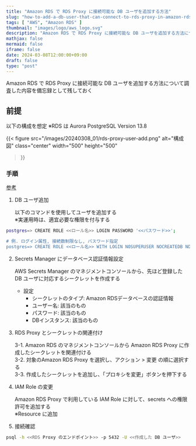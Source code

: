 ```yaml
---
title: "Amazon RDS で RDS Proxy に接続可能な DB ユーザを追加する方法"
slug: "how-to-add-a-db-user-that-can-connect-to-rds-proxy-in-amazon-rds"
tags: [ "AWS", "Amazon RDS" ]
thumbnail: "images/logo/aws_logo.svg"
description: "Amazon RDS で RDS Proxy に接続可能な DB ユーザを追加する方法について調査した内容を備忘録として残しておく"
mathjax: false
mermaid: false
iframe: false
date: 2024-03-08T12:00:00+09:00
draft: false
type: "post"
---
```


Amazon RDS で RDS Proxy に接続可能な DB ユーザを追加する方法について調査した内容を備忘録として残しておく

## 前提

以下の構成を想定 ※RDS は Aurora PostgreSQL Version 13.8

{{<
  figure
    src="/images/20240308_01/rds-proxy-user-add.png"
    alt="構成図"
    class="center"
    width="500"
    height="500"
>}}

### 手順

[参考](https://docs.aws.amazon.com/ja_jp/AmazonRDS/latest/UserGuide/rds-proxy-managing.html#rds-proxy-new-db-user)

1. DB ユーザ追加

    以下のコマンドを使用してユーザを追加する  
    ※実運用時は、適宜必要な権限を付与する

```.sh
postgres=> CREATE ROLE <<ロール名>> LOGIN PASSWORD '<<パスワード>>';

# 例. ログイン属性, 接続数制限なし, パスワード指定
postgres=> CREATE ROLE <<ロール名>> WITH LOGIN NOSUPERUSER NOCREATEDB NOCREATEROLE NOINHERIT NOREPLICATION NOBYPASSRLS CONNECTION LIMIT -1 PASSWORD '<<パスワード>>';
```

2. Secrets Manager にデータベース認証情報設定

    AWS Secrets Manager のマネジメントコンソールから、先ほど登録した DB ユーザに対応するシークレットを作成する  

   * 設定
     * シークレットのタイプ: Amazon RDSデータベースの認証情報
     * ユーザー名: 該当のもの
     * パスワード: 該当のもの
     * DBインスタンス: 該当のもの

3. RDS Proxy とシークレットの関連付け

    3-1. Amazon RDS のマネジメントコンソールから Amazon RDS Proxy に作成したシークレットを関連付ける  
    3-2. 対象のAmazon RDS Proxy を選択し、アクション > 変更 の順に選択する  
    3-3. 作成したシークレットを追加し、「プロキシを変更」ボタンを押下する

4. IAM Role の変更

    Amazon RDS Proxy で利用している IAM Role に対して、secrets への権限許可を追加する  
    ※Resource に追加

5. 接続確認

```sh
psql -h <<RDS Proxy のエンドポイント>> -p 5432 -U <<作成した DB ユーザ>>
```
